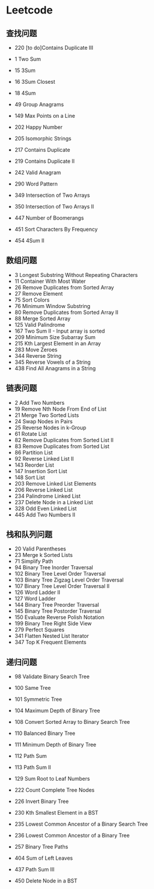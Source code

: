 # Leetcode

## 查找问题

* 220 [to do]Contains Duplicate III

- 1 Two Sum

- 15 3Sum

- 16 3Sum Closest

- 18 4Sum

- 49 Group Anagrams

- 149 Max Points on a Line

- 202 Happy Number

- 205 Isomorphic Strings

- 217 Contains Duplicate

- 219 Contains Duplicate II

- 242 Valid Anagram

- 290 Word Pattern

- 349 Intersection of Two Arrays

- 350 Intersection of Two Arrays II

- 447 Number of Boomerangs

- 451 Sort Characters By Frequency

- 454 4Sum II

## 数组问题

* 3 Longest Substring Without Repeating Characters
* 11 Container With Most Water
* 26 Remove Duplicates from Sorted Array
* 27 Remove Element
* 75 Sort Colors
* 76 Minimum Window Substring
* 80 Remove Duplicates from Sorted Array II
* 88 Merge Sorted Array
* 125 Valid Palindrome
* 167 Two Sum II - Input array is sorted
* 209 Minimum Size Subarray Sum
* 215 Kth Largest Element in an Array
* 283 Move Zeroes
* 344 Reverse String
* 345 Reverse Vowels of a String
* 438 Find All Anagrams in a String

## 链表问题

* 2 Add Two Numbers
* 19 Remove Nth Node From End of List
* 21 Merge Two Sorted Lists
* 24 Swap Nodes in Pairs
* 25 Reverse Nodes in k-Group
* 61 Rotate List
* 82 Remove Duplicates from Sorted List II
* 83 Remove Duplicates from Sorted List
* 86 Partition List
* 92 Reverse Linked List II
* 143 Reorder List
* 147 Insertion Sort List
* 148 Sort List
* 203 Remove Linked List Elements
* 206 Reverse Linked List
* 234 Palindrome Linked List
* 237 Delete Node in a Linked List
* 328 Odd Even Linked List
* 445 Add Two Numbers II

## 栈和队列问题

* 20 Valid Parentheses
* 23 Merge k Sorted Lists
* 71 Simplify Path
* 94 Binary Tree Inorder Traversal
* 102 Binary Tree Level Order Traversal
* 103 Binary Tree Zigzag Level Order Traversal
* 107 Binary Tree Level Order Traversal II
* 126 Word Ladder II
* 127 Word Ladder
* 144 Binary Tree Preorder Traversal
* 145 Binary Tree Postorder Traversal
* 150 Evaluate Reverse Polish Notation
* 199 Binary Tree Right Side View
* 279 Perfect Squares
* 341 Flatten Nested List Iterator
* 347 Top K Frequent Elements

## 递归问题

* 98 Validate Binary Search Tree

- 100 Same Tree

- 101 Symmetric Tree
- 104 Maximum Depth of Binary Tree
- 108 Convert Sorted Array to Binary Search Tree
- 110 Balanced Binary Tree
- 111 Minimum Depth of Binary Tree
- 112 Path Sum
- 113 Path Sum II
- 129 Sum Root to Leaf Numbers
- 222 Count Complete Tree Nodes
- 226 Invert Binary Tree
- 230 Kth Smallest Element in a BST
- 235 Lowest Common Ancestor of a Binary Search Tree
- 236 Lowest Common Ancestor of a Binary Tree
- 257 Binary Tree Paths
- 404 Sum of Left Leaves
- 437 Path Sum III
- 450 Delete Node in a BST

